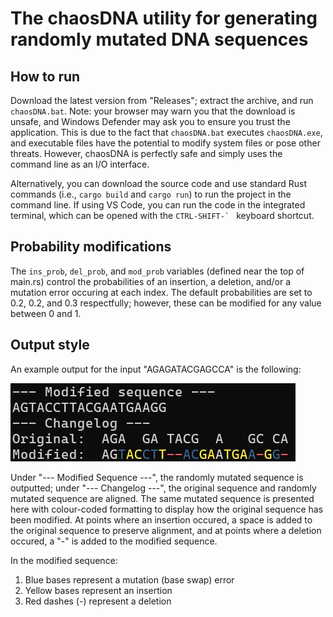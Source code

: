 # The chaosDNA utility for generating randomly mutated DNA sequences

## How to run
Download the latest version from "Releases"; extract the archive, and run `chaosDNA.bat`. Note: your browser may warn you that the download is unsafe, and Windows Defender may ask you to ensure you trust the application. This is due to the fact that `chaosDNA.bat` executes `chaosDNA.exe`, and executable files have the potential to modify system files or pose other threats. However, chaosDNA is perfectly safe and simply uses the command line as an I/O interface.

Alternatively, you can download the source code and use standard Rust commands (i.e., `cargo build` and `cargo run`) to run the project in the command line. If using VS Code, you can run the code in the integrated terminal, which can be opened with the ``CTRL-SHIFT-` `` keyboard shortcut.

## Probability modifications
The `ins_prob`, `del_prob`, and `mod_prob` variables (defined near the top of main.rs) control the probabilities of an insertion, a deletion, and/or a mutation error occuring at each index.  The default probabilities are set to 0.2, 0.2, and 0.3 respectfully; however, these can be modified for any value between 0 and 1.

## Output style
An example output for the input "AGAGATACGAGCCA" is the following:

![image](./example-output.png)

Under "--- Modified Sequence ---", the randomly mutated sequence is outputted; under "--- Changelog ---", the original sequence and randomly mutated sequence are aligned. The same mutated sequence is presented here with colour-coded formatting to display how the original sequence has been modified. At points where an insertion occured, a space is added to the original sequence to preserve alignment, and at points where a deletion occured, a "-" is added to the modified sequence. 

In the modified sequence:
1. Blue bases represent a mutation (base swap) error
2. Yellow bases represent an insertion
3. Red dashes (-) represent a deletion